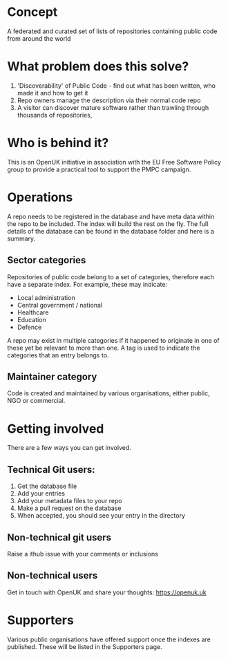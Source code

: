 # Concept

A federated and curated set of lists of repositories containing public code from around the world

# What problem does this solve?

1. 'Discoverability' of Public Code - find out what has been written, who made it and how to get it
2. Repo owners manage the description via their normal code repo
3. A visitor can discover mature software rather than trawling through thousands of repositories, 

# Who is behind it?

This is an OpenUK initiative in association with the EU Free Software Policy group to provide a practical tool to support the PMPC campaign.

# Operations
A repo needs to be registered in the database and have meta data within the repo to be included. The index will build the rest on the fly.
The full details of the database can be found in the database folder and here is a summary.

## Sector categories
Repositories of public code belong to a set of categories, therefore each have a separate index. For example, these may indicate:

- Local administration
- Central government / national
- Healthcare
- Education
- Defence

A repo may exist in multiple categories if it happened to originate in one of these yet be relevant to more than one.
A tag is used to indicate the categories that an entry belongs to.

## Maintainer category
Code is created and maintained by various organisations, either public, NGO or commercial.

# Getting involved
There are a few ways you can get involved.

## Technical Git users:
1. Get the database file
1. Add your entries
1. Add your metadata files to your repo
1. Make a pull request on the database
1. When accepted, you should see your entry in the directory

## Non-technical git users
Raise a ithub issue with your comments or inclusions

## Non-technical users
Get in touch with OpenUK and share your thoughts: https://openuk.uk

# Supporters
Various public organisations have offered support once the indexes are published. These will be listed in the Supporters page.


